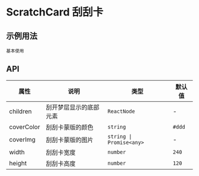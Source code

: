# ScratchCard 刮刮卡

## 示例用法

<code src="./demo/demo1.tsx">基本使用</code>

## API

| 属性       | 说明                   | 类型                     | 默认值 |
| ---------- | ---------------------- | ------------------------ | ------ |
| children   | 刮开梦层显示的底部元素 | `ReactNode`              | -      |
| coverColor | 刮刮卡蒙版的颜色       | `string`                 | `#ddd` |
| coverImg   | 刮刮卡蒙版的图片       | `string \| Promise<any>` | -      |
| width      | 刮刮卡宽度             | `number`                 | `240`  |
| height     | 刮刮卡高度             | `number`                 | `120`  |
